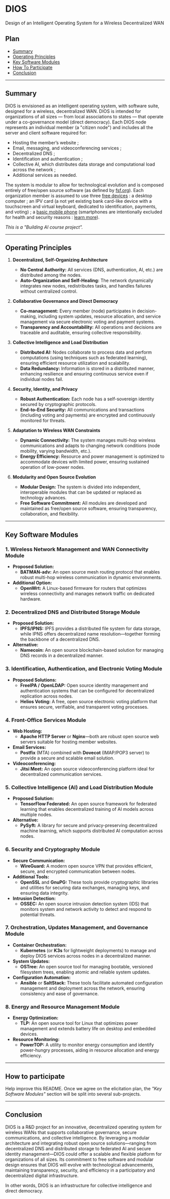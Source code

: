 # DIOS
Design of an Intelligent Operating System for a Wireless Decentralized WAN

## Plan
- [Summary](#summary)
- [Operating Principles](#operating-principles)
- [Key Software Modules](#key-software-modules)
- [How To Participate](#how-to-participate)
- [Conclusion](#conclusion)

---

## Summary  

DIOS is envisioned as an intelligent operating system, with software suite, designed for a wireless, decentralized WAN. DIOS is intended for organizations of all sizes — from local associations to states — that operate under a co-governance model (direct democracy). Each DIOS node represents an individual member (a "citizen node") and includes all the server and client software required for:

- Hosting the member’s website ;
- Email, messaging, and videoconferencing services ;
- Decentralized DNS ;
- Identification and authentication ;
- Collective AI, which distributes data storage and computational load across the network ;
- Additional services as needed.

The system is modular to allow for technological evolution and is composed entirely of free/open source software (as defined by [fsf.org](https://fsf.org)). Each organization member is assumed to use three [free devices](https://www.gnu.org/philosophy/free-hardware-designs.html) : a desktop computer  ; an IPV card (a not yet existing bank card-like device with a touchscreen and virtual keyboard, dedicated to identification, payments, and voting) ; a [basic mobile phone](https://www.google.com/search?q=dumbphone&tbm=shop) (smartphones are intentionally excluded for health and security reasons : [learn more](https://jortay.net/theorie-liberation#neutraliser-addiction-ecrans)).


*This is a "Building AI course project".*

---

## **Operating Principles**

1. **Decentralized, Self-Organizing Architecture**  
   - **No Central Authority:** All services (DNS, authentication, AI, etc.) are distributed among the nodes.  
   - **Auto-Organization and Self-Healing:** The network dynamically integrates new nodes, redistributes tasks, and handles failures without centralized control.

2. **Collaborative Governance and Direct Democracy**  
   - **Co-management:** Every member (node) participates in decision-making, including system updates, resource allocation, and service management via secure electronic voting and payment systems.  
   - **Transparency and Accountability:** All operations and decisions are traceable and auditable, ensuring collective responsibility.

3. **Collective Intelligence and Load Distribution**  
   - **Distributed AI:** Nodes collaborate to process data and perform computations (using techniques such as federated learning), ensuring efficient resource utilization and scalability.  
   - **Data Redundancy:** Information is stored in a distributed manner, enhancing resilience and ensuring continuous service even if individual nodes fail.

4. **Security, Identity, and Privacy**  
   - **Robust Authentication:** Each node has a self-sovereign identity secured by cryptographic protocols.  
   - **End-to-End Security:** All communications and transactions (including voting and payments) are encrypted and continuously monitored for threats.

5. **Adaptation to Wireless WAN Constraints**  
   - **Dynamic Connectivity:** The system manages multi-hop wireless communications and adapts to changing network conditions (node mobility, varying bandwidth, etc.).  
   - **Energy Efficiency:** Resource and power management is optimized to accommodate devices with limited power, ensuring sustained operation of low-power nodes.

6. **Modularity and Open Source Evolution**  
   - **Modular Design:** The system is divided into independent, interoperable modules that can be updated or replaced as technology advances.  
   - **Free Software Commitment:** All modules are developed and maintained as free/open source software, ensuring transparency, collaboration, and flexibility.

---

## **Key Software Modules**

### **1. Wireless Network Management and WAN Connectivity Module**
- **Proposed Solution:**  
  - **BATMAN-adv:** An open source mesh routing protocol that enables robust multi-hop wireless communication in dynamic environments.
- **Additional Option:**  
  - **OpenWrt:** A Linux-based firmware for routers that optimizes wireless connectivity and manages network traffic on dedicated hardware.

### **2. Decentralized DNS and Distributed Storage Module**
- **Proposed Solution:**  
  - **IPFS/IPNS:** IPFS provides a distributed file system for data storage, while IPNS offers decentralized name resolution—together forming the backbone of a decentralized DNS.
- **Alternative:**  
  - **Namecoin:** An open source blockchain-based solution for managing DNS records in a decentralized manner.

### **3. Identification, Authentication, and Electronic Voting Module**
- **Proposed Solutions:**  
  - **FreeIPA / OpenLDAP:** Open source identity management and authentication systems that can be configured for decentralized replication across nodes.
  - **Helios Voting:** A free, open source electronic voting platform that ensures secure, verifiable, and transparent voting processes.

### **4. Front-Office Services Module**
- **Web Hosting:**  
  - **Apache HTTP Server** or **Nginx**—both are robust open source web servers suitable for hosting member websites.
- **Email Services:**  
  - **Postfix** (MTA) combined with **Dovecot** (IMAP/POP3 server) to provide a secure and scalable email solution.
- **Videoconferencing:**  
  - **Jitsi Meet:** An open source videoconferencing platform ideal for decentralized communication services.

### **5. Collective Intelligence (AI) and Load Distribution Module**
- **Proposed Solution:**  
  - **TensorFlow Federated:** An open source framework for federated learning that enables decentralized training of AI models across multiple nodes.
- **Alternative:**  
  - **PySyft:** A library for secure and privacy-preserving decentralized machine learning, which supports distributed AI computation across nodes.

### **6. Security and Cryptography Module**
- **Secure Communication:**  
  - **WireGuard:** A modern open source VPN that provides efficient, secure, and encrypted communication between nodes.
- **Additional Tools:**  
  - **OpenSSL** and **GnuPG:** These tools provide cryptographic libraries and utilities for securing data exchanges, managing keys, and ensuring data integrity.
- **Intrusion Detection:**  
  - **OSSEC:** An open source intrusion detection system (IDS) that monitors system and network activity to detect and respond to potential threats.

### **7. Orchestration, Updates Management, and Governance Module**
- **Container Orchestration:**  
  - **Kubernetes** (or **K3s** for lightweight deployments) to manage and deploy DIOS services across nodes in a decentralized manner.
- **System Updates:**  
  - **OSTree:** An open source tool for managing bootable, versioned filesystem trees, enabling atomic and reliable system updates.
- **Configuration Automation:**  
  - **Ansible** or **SaltStack:** These tools facilitate automated configuration management and deployment across the network, ensuring consistency and ease of governance.

### **8. Energy and Resource Management Module**
- **Energy Optimization:**  
  - **TLP:** An open source tool for Linux that optimizes power management and extends battery life on desktop and embedded devices.
- **Resource Monitoring:**  
  - **PowerTOP:** A utility to monitor energy consumption and identify power-hungry processes, aiding in resource allocation and energy efficiency.

---

## **How to participate**
Help improve this README. Once we agree on the elicitation plan, the *"Key Software Modules"* section will be split into several sub-projects.

---

## **Conclusion**

DIOS is a R&D project for an innovative, decentralized operating system for wireless WANs that supports collaborative governance, secure communications, and collective intelligence. By leveraging a modular architecture and integrating robust open source solutions—ranging from decentralized DNS and distributed storage to federated AI and secure identity management—DIOS could offer a scalable and flexible platform for organizations of all sizes. Its commitment to free software and modular design ensures that DIOS will evolve with technological advancements, maintaining transparency, security, and efficiency in a participatory and decentralized digital infrastructure.

In other words, DIOS is an infrastructure for collective intelligence and direct democracy.
